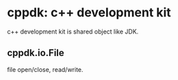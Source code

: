# cppdk: c++ development kit

c++ development kit is shared object like JDK.

## cppdk.io.File
file open/close, read/write.

